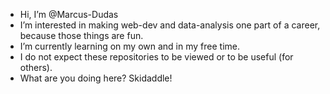 - Hi, I’m @Marcus-Dudas
- I’m interested in making web-dev and data-analysis one part of a career, because those things are fun.
- I’m currently learning on my own and in my free time.
- I do not expect these repositories to be viewed or to be useful (for others).
- What are you doing here? Skidaddle!

